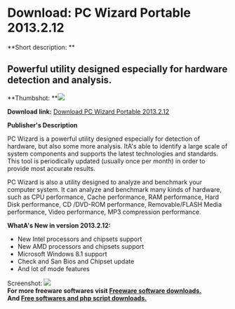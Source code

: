 # Download: PC Wizard Portable 2013.2.12

**Short description: **

## Powerful utility designed especially for hardware detection and analysis.

  
**Thumbshot: **![](http://www.freewarefiles.com/screenshot/pcwiz2012_md.jpg)   
  
**Download link:** [Download PC Wizard Portable 2013.2.12](http://freesoftwares.boysofts.com/PC-Wizard_program_14191.html)  
  

**Publisher's Description**  
  

PC Wizard is a powerful utility designed especially for detection of hardware,
but also some more analysis. ItA's able to identify a large scale of system
components and supports the latest technologies and standards. This tool is
periodically updated (usually once per month) in order to provide most
accurate results.

PC Wizard is also a utility designed to analyze and benchmark your computer
system. It can analyze and benchmark many kinds of hardware, such as CPU
performance, Cache performance, RAM performance, Hard Disk performance, CD
/DVD-ROM performance, Removable/FLASH Media performance, Video performance,
MP3 compression performance.

**WhatA's New in version 2013.2.12:**

  * New Intel processors and chipsets support 
  * New AMD processors and chipsets support 
  * Microsoft Windows 8.1 support 
  * Check and San Bios and Chipset update 
  * And lot of mode features 

  
  
Screenshot: ![](http://www.freewarefiles.com/screenshot/pcwiz2012.jpg)  
**For more freeware softwares visit [Freeware software downloads.](http://freesoftwares.boysofts.com/)**   
**And [Free softwares and php script downloads.](http://www.boysofts.com/)**

